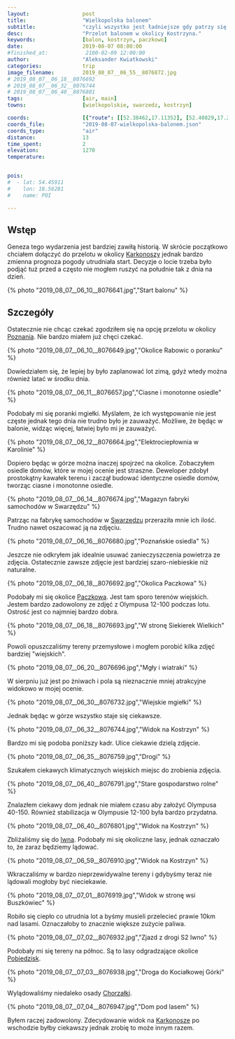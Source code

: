 ```yaml
---
layout:                 post
title:                  "Wielkopolska balonem"
subtitle:               "czyli wszystko jest ładniejsze gdy patrzy się na to z góry"
desc:                   "Przelot balonem w okolicy Kostrzyna."
keywords:               [balon, kostrzyn, paczkowo]
date:                   2019-08-07 08:00:00
#finished_at:            2100-02-09 12:00:00
author:                 "Aleksander Kwiatkowski"
categories:             trip
image_filename:         2019_08_07__06_55__8076872.jpg
# 2019_08_07__06_18__8076692
# 2019_08_07__06_32__8076744
# 2019_08_07__06_40__8076801
tags:                   [air, main]
towns:                  [wielkopolskie, swarzedz, kostrzyn]

coords:                 [{"route": [[52.38462,17.11352], [52.40829,17.26647]], "type": "air"}]
coords_file:            "2019-08-07-wielkopolska-balonem.json"
coords_type:            "air"
distance:               13
time_spent:             2
elevation:              1270
temperature:            


pois:
#  - lat: 54.45911
#    lon: 18.56281
#    name: POI

---
```


[wiki-chorzalki]: https://pl.wikipedia.org/wiki/Chorza%C5%82ki
[wiki-iwno]: https://pl.wikipedia.org/wiki/Iwno_(wojew%C3%B3dztwo_wielkopolskie)
[wiki-karkonosze]: https://pl.wikipedia.org/wiki/Karkonosze
[wiki-paczkowo]: https://pl.wikipedia.org/wiki/Paczkowo_(wojew%C3%B3dztwo_wielkopolskie)
[wiki-pobiedziska]: https://pl.wikipedia.org/wiki/Pobiedziska
[wiki-poznan]: https://pl.wikipedia.org/wiki/Pozna%C5%84
[wiki-swarzedz]: https://pl.wikipedia.org/wiki/Swarz%C4%99dz

## Wstęp

Geneza tego wydarzenia jest bardziej zawiłą historią. W skrócie
początkowo chciałem dołączyć do przelotu w okolicy [Karkonoszy][wiki-karkonosze]
jednak bardzo zmienna prognoza pogody utrudniała start. Decyzje o locie trzeba było podjąć
tuż przed a często nie mogłem ruszyć na południe tak z dnia na dzień.

{% photo "2019_08_07__06_10__8076641.jpg","Start balonu" %}

## Szczegóły

Ostatecznie nie chcąc czekać zgodziłem się na opcję przelotu w okolicy
[Poznania][wiki-poznan]. Nie bardzo miałem już chęci czekać.

{% photo "2019_08_07__06_10__8076649.jpg","Okolice Rabowic o poranku" %}

Dowiedziałem się, że lepiej by było zaplanować lot zimą, gdyż wtedy można
również latać w środku dnia.

{% photo "2019_08_07__06_11__8076657.jpg","Ciasne i monotonne osiedle" %}

Podobały mi się poranki mgiełki. Myślałem, że ich występowanie nie jest częste
jednak tego dnia nie trudno było je zauważyć. Możliwe, że będąc w balonie,
widząc więcej, łatwiej było mi je zauważyć.

{% photo "2019_08_07__06_12__8076664.jpg","Elektrociepłownia w Karolinie" %}

Dopiero będąc w górze można inaczej spojrzeć na okolice. Zobaczyłem osiedle
domów, które w mojej ocenie jest straszne. Deweloper zdobył prostokątny kawałek
terenu i zaczął budować identyczne osiedle domów, tworząc ciasne i monotonne
osiedle.

{% photo "2019_08_07__06_14__8076674.jpg","Magazyn fabryki samochodów w Swarzędzu" %}

Patrząc na fabrykę samochodów w [Swarzędzu][wiki-swarzedz] przeraziła mnie ich ilość.
Trudno nawet oszacować ją na zdjęciu.

{% photo "2019_08_07__06_16__8076680.jpg","Poznańskie osiedla" %}

Jeszcze nie odkryłem jak idealnie usuwać zanieczyszczenia powietrza ze zdjęcia.
Ostatecznie zawsze zdjęcie jest bardziej szaro-niebieskie niż naturalne.

{% photo "2019_08_07__06_18__8076692.jpg","Okolica Paczkowa" %}

Podobały mi się okolice [Paczkowa][wiki-paczkowo]. Jest tam sporo terenów
wiejskich. Jestem bardzo zadowolony ze zdjęć z Olympusa 12-100 podczas lotu.
Ostrość jest co najmniej bardzo dobra.

{% photo "2019_08_07__06_18__8076693.jpg","W stronę Siekierek Wielkich" %}

Powoli opuszczaliśmy tereny przemysłowe i mogłem porobić kilka zdjęć
bardziej "wiejskich".

{% photo "2019_08_07__06_20__8076696.jpg","Mgły i wiatraki" %}

W sierpniu już jest po żniwach i pola są nieznacznie mniej atrakcyjne widokowo
w mojej ocenie.

{% photo "2019_08_07__06_30__8076732.jpg","Wiejskie mgiełki" %}

Jednak będąc w górze wszystko staje się ciekawsze.

{% photo "2019_08_07__06_32__8076744.jpg","Widok na Kostrzyn" %}

Bardzo mi się podoba poniższy kadr. Ulice ciekawie dzielą zdjęcie.

{% photo "2019_08_07__06_35__8076759.jpg","Drogi" %}

Szukałem ciekawych klimatycznych wiejskich miejsc do zrobienia zdjęcia.

{% photo "2019_08_07__06_40__8076791.jpg","Stare gospodarstwo rolne" %}

Znalazłem ciekawy dom jednak nie miałem czasu aby założyć Olympusa 40-150.
Również stabilizacja w Olympusie 12-100 była bardzo przydatna.

{% photo "2019_08_07__06_40__8076801.jpg","Widok na Kostrzyn" %}

Zbliżaliśmy się do [Iwna][wiki-iwno]. Podobały mi się okoliczne
lasy, jednak oznaczało to, że zaraz będziemy lądować.

{% photo "2019_08_07__06_59__8076910.jpg","Widok na Kostrzyn" %}

Wkraczaliśmy w bardzo nieprzewidywalne tereny i gdybyśmy teraz
nie lądowali mogłoby być nieciekawie.

{% photo "2019_08_07__07_01__8076919.jpg","Widok w stronę wsi Buszkówiec" %}

Robiło się ciepło co
utrudnia lot a byśmy musieli przelecieć prawie 10km nad lasami.
Oznaczałoby to znacznie większe zużycie paliwa.

{% photo "2019_08_07__07_02__8076932.jpg","Zjazd z drogi S2 Iwno" %}

Podobały mi się tereny na północ. Są to lasy odgradzające okolice
[Pobiedzisk][wiki-pobiedziska].

{% photo "2019_08_07__07_03__8076938.jpg","Droga do Kociałkowej Górki" %}

Wylądowaliśmy niedaleko osady [Chorzałki][wiki-chorzalki].

{% photo "2019_08_07__07_04__8076947.jpg","Dom pod lasem" %}

Byłem raczej zadowolony. Zdecydowanie widok na [Karkonosze][wiki-karkonosze]
po wschodzie byłby ciekawszy jednak zrobię to może innym razem.
